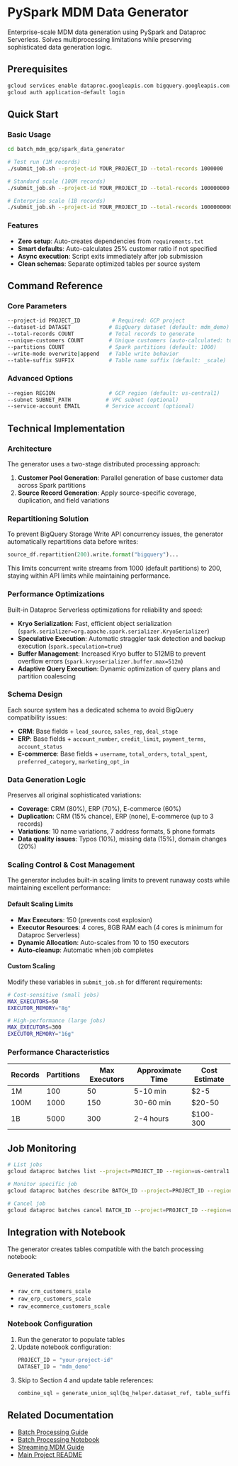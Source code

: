# PySpark MDM Data Generator

Enterprise-scale MDM data generation using PySpark and Dataproc Serverless. Solves multiprocessing limitations while preserving sophisticated data generation logic.

## Prerequisites

```bash
gcloud services enable dataproc.googleapis.com bigquery.googleapis.com compute.googleapis.com
gcloud auth application-default login
```

## Quick Start

### Basic Usage
```bash
cd batch_mdm_gcp/spark_data_generator

# Test run (1M records)
./submit_job.sh --project-id YOUR_PROJECT_ID --total-records 1000000

# Standard scale (100M records)
./submit_job.sh --project-id YOUR_PROJECT_ID --total-records 100000000

# Enterprise scale (1B records)
./submit_job.sh --project-id YOUR_PROJECT_ID --total-records 1000000000 --partitions 5000
```

### Features
- **Zero setup**: Auto-creates dependencies from `requirements.txt`
- **Smart defaults**: Auto-calculates 25% customer ratio if not specified
- **Async execution**: Script exits immediately after job submission
- **Clean schemas**: Separate optimized tables per source system

## Command Reference

### Core Parameters
```bash
--project-id PROJECT_ID          # Required: GCP project
--dataset-id DATASET            # BigQuery dataset (default: mdm_demo)
--total-records COUNT           # Total records to generate
--unique-customers COUNT        # Unique customers (auto-calculated: total ÷ 4)
--partitions COUNT              # Spark partitions (default: 1000)
--write-mode overwrite|append   # Table write behavior
--table-suffix SUFFIX           # Table name suffix (default: _scale)
```

### Advanced Options
```bash
--region REGION                 # GCP region (default: us-central1)
--subnet SUBNET_PATH           # VPC subnet (optional)
--service-account EMAIL        # Service account (optional)
```

## Technical Implementation

### Architecture
The generator uses a two-stage distributed processing approach:

1. **Customer Pool Generation**: Parallel generation of base customer data across Spark partitions
2. **Source Record Generation**: Apply source-specific coverage, duplication, and field variations

### Repartitioning Solution
To prevent BigQuery Storage Write API concurrency issues, the generator automatically repartitions data before writes:

```python
source_df.repartition(200).write.format("bigquery")...
```

This limits concurrent write streams from 1000 (default partitions) to 200, staying within API limits while maintaining performance.

### Performance Optimizations
Built-in Dataproc Serverless optimizations for reliability and speed:

- **Kryo Serialization**: Fast, efficient object serialization (`spark.serializer=org.apache.spark.serializer.KryoSerializer`)
- **Speculative Execution**: Automatic straggler task detection and backup execution (`spark.speculation=true`)
- **Buffer Management**: Increased Kryo buffer to 512MB to prevent overflow errors (`spark.kryoserializer.buffer.max=512m`)
- **Adaptive Query Execution**: Dynamic optimization of query plans and partition coalescing

### Schema Design
Each source system has a dedicated schema to avoid BigQuery compatibility issues:

- **CRM**: Base fields + `lead_source`, `sales_rep`, `deal_stage`
- **ERP**: Base fields + `account_number`, `credit_limit`, `payment_terms`, `account_status`
- **E-commerce**: Base fields + `username`, `total_orders`, `total_spent`, `preferred_category`, `marketing_opt_in`

### Data Generation Logic
Preserves all original sophisticated variations:
- **Coverage**: CRM (80%), ERP (70%), E-commerce (60%)
- **Duplication**: CRM (15% chance), ERP (none), E-commerce (up to 3 records)
- **Variations**: 10 name variations, 7 address formats, 5 phone formats
- **Data quality issues**: Typos (10%), missing data (15%), domain changes (20%)

### Scaling Control & Cost Management

The generator includes built-in scaling limits to prevent runaway costs while maintaining excellent performance:

#### **Default Scaling Limits**
- **Max Executors**: 150 (prevents cost explosion)
- **Executor Resources**: 4 cores, 8GB RAM each (4 cores is minimum for Dataproc Serverless)
- **Dynamic Allocation**: Auto-scales from 10 to 150 executors
- **Auto-cleanup**: Automatic when job completes

#### **Custom Scaling**
Modify these variables in `submit_job.sh` for different requirements:

```bash
# Cost-sensitive (small jobs)
MAX_EXECUTORS=50
EXECUTOR_MEMORY="8g"

# High-performance (large jobs)
MAX_EXECUTORS=300
EXECUTOR_MEMORY="16g"
```

### Performance Characteristics
| Records | Partitions | Max Executors | Approximate Time | Cost Estimate |
|---------|------------|---------------|------------------|---------------|
| 1M | 100 | 50 | 5-10 min | $2-5 |
| 100M | 1000 | 150 | 30-60 min | $20-50 |
| 1B | 5000 | 300 | 2-4 hours | $100-300 |

## Job Monitoring

```bash
# List jobs
gcloud dataproc batches list --project=PROJECT_ID --region=us-central1

# Monitor specific job
gcloud dataproc batches describe BATCH_ID --project=PROJECT_ID --region=us-central1

# Cancel job
gcloud dataproc batches cancel BATCH_ID --project=PROJECT_ID --region=us-central1
```

## Integration with Notebook

The generator creates tables compatible with the batch processing notebook:

### Generated Tables
- `raw_crm_customers_scale`
- `raw_erp_customers_scale`
- `raw_ecommerce_customers_scale`

### Notebook Configuration
1. Run the generator to populate tables
2. Update notebook configuration:
   ```python
   PROJECT_ID = "your-project-id"
   DATASET_ID = "mdm_demo"
   ```
3. Skip to Section 4 and update table references:
   ```python
   combine_sql = generate_union_sql(bq_helper.dataset_ref, table_suffix="_scale")
   ```

## Related Documentation

- [Batch Processing Guide](../MDM_BATCH_PROCESSING.md)
- [Batch Processing Notebook](../mdm_batch_processing.ipynb)
- [Streaming MDM Guide](../../streaming_mdm_gcp/MDM_STREAMING_PROCESSING.md)
- [Main Project README](../../README.md)
